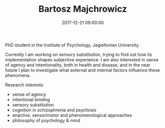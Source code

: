 ﻿---
layout: post
title:  "Bartosz Majchrowicz"
date:   2017-12-21 09:00:00
categories: people
image-file: /images/people/bmajchrowicz.jpg
category: clab
mail: majchrowicz.b@gmail.com
website: 
twitter:
researchgate: 
---

PhD student in the Institute of Psychology, Jagiellonian University.

Currently I am working on sensory substitution, trying to find out how its implementation shapes subjective experience. I am also interested in sense of agency and intentionality, both in health and disease, and in the near future I plan to investigate what external and internal factors influence these phenomena.
          
Research interests:
- sense of agency
- intentional binding
- sensory substitution
- cognition in schizophrenia and psychosis
- enactive, sensorimotor and phenomenological approaches
- philosophy of psychology & mind



    
    
    
    
